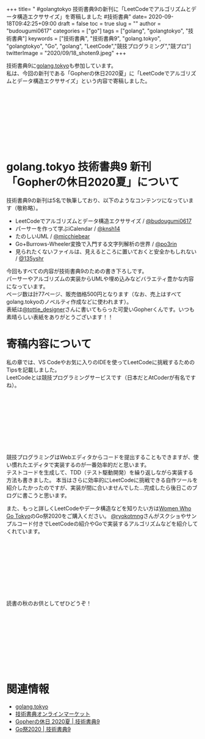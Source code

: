 +++
title= " #golangtokyo 技術書典9の新刊に「LeetCodeでアルゴリズムとデータ構造エクササイズ」を寄稿しました #技術書典"
date= 2020-09-18T09:42:25+09:00
draft = false
toc = true
slug = ""
author = "budougumi0617"
categories = ["go"]
tags = ["golang", "golangtokyo", "技術書典"]
keywords = ["技術書典", "技術書典9", "golang.tokyo", "golangtokyo", "Go", "golang", "LeetCode","競技プログラミング","競プロ"]
twitterImage = "2020/09/18_shoten9.jpeg"
+++

技術書典9に[golang.tokyo](https://golangtokyo.github.io/)も参加しています。  
私は、今回の新刊である「Gopherの休日2020夏」に「LeetCodeでアルゴリズムとデータ構造エクササイズ」という内容で寄稿しました。  

<div class="iframely-embed"><div class="iframely-responsive" style="height: 140px; padding-bottom: 0;"><a href="https://techbookfest.org/product/5139800384339968" data-iframely-url="//cdn.iframe.ly/33NuhY3"></a></div></div><script async src="//cdn.iframe.ly/embed.js" charset="utf-8"></script>
<!--more-->

# golang.tokyo 技術書典9 新刊「Gopherの休日2020夏」について
技術書典9の新刊は5名で執筆しており、以下のようなコンテンツになっています（敬称略）。

- LeetCodeでアルゴリズムとデータ構造エクササイズ / [@budougumi0617][budougumi0617]
- パーサーを作って学ぶiCalendar / [@knsh14][knsh14]
- たのしいUML / [@micchiebear][micchiebear]
- Go+Burrows-Wheeler変換で入門する文字列解析の世界 / [@po3rin][po3rin]
- 見られたくないファイルは、見えるところに置いておくと安全かもしれない / [@135yshr][135yshr]

今回もすべての内容が技術書典9のための書き下ろしです。  
パーサーやアルゴリズムの実装からUMLや埋め込みなどバラエティ豊かな内容になっています。  
ページ数は計77ページ、販売価格500円となります（なお、売上はすべてgolang.tokyoのノベルティ作成などに使われます）。  
表紙は[@tottie_designer][tottie]さんに書いてもらった可愛いGopherくんです。いつも素晴らしい表紙をありがとうございます！！

[budougumi0617]: https://twitter.com/budougumi0617
[knsh14]: https://twitter.com/knsh14
[po3rin]: https://twitter.com/po3rin
[micchiebear]: https://twitter.com/micchiebear
[135yshr]: https://twitter.com/135yshr
[tottie]: https://twitter.com/tottie_designer

# 寄稿内容について
私の章では、VS Codeやお気に入りのIDEを使ってLeetCodeに挑戦するためのTipsを記載しました。  
LeetCodeとは競技プログラミングサービスです（日本だとAtCoderが有名ですね）。  

<div class="iframely-embed"><div class="iframely-responsive" style="height: 140px; padding-bottom: 0;"><a href="https://leetcode.com/" data-iframely-url="//cdn.iframe.ly/OhhSIzP?iframe=card-small"></a></div></div><script async src="//cdn.iframe.ly/embed.js" charset="utf-8"></script>

競技プログラミングはWebエディタからコードを提出することもできますが、使い慣れたエディタで実装するのが一番効率的だと思います。  
テストコードを生成して、TDD（テスト駆動開発）を繰り返しながら実装する方法も書きました。
本当はさらに効率的にLeetCodeに挑戦できる自作ツールを紹介したかったのですが、実装が間に合いませんでした…完成したら後日このブログに書こうと思います。


また、もっと詳しくLeetCodeやデータ構造などを知りたい方は[Women Who Go Tokyo](https://twitter.com/wwg_tokyo)のGo祭2020をご購入ください。
[@ryokotmng](https://twitter.com/ryokotmng)さんがスクショやサンプルコード付きでLeetCodeの紹介やGoで実装するアルゴリズムなどを紹介してくれています。

<div class="iframely-embed"><div class="iframely-responsive" style="height: 140px; padding-bottom: 0;"><a href="https://techbookfest.org/product/5410766247165952" data-iframely-url="//cdn.iframe.ly/4tPj5NT"></a></div></div><script async src="//cdn.iframe.ly/embed.js" charset="utf-8"></script>  




読書の秋のお供としてぜひどうぞ！

<div class="iframely-embed"><div class="iframely-responsive" style="height: 140px; padding-bottom: 0;"><a href="https://techbookfest.org/product/5139800384339968" data-iframely-url="//cdn.iframe.ly/33NuhY3"></a></div></div><script async src="//cdn.iframe.ly/embed.js" charset="utf-8"></script>

# 関連情報
- [golang.tokyo](https://golangtokyo.github.io/)
- [技術書典オンラインマーケット](https://techbookfest.org/market)
- [Gopherの休日 2020夏 | 技術書典9](https://techbookfest.org/product/5139800384339968)
- [Go祭2020 | 技術書典9](https://techbookfest.org/product/5410766247165952)
